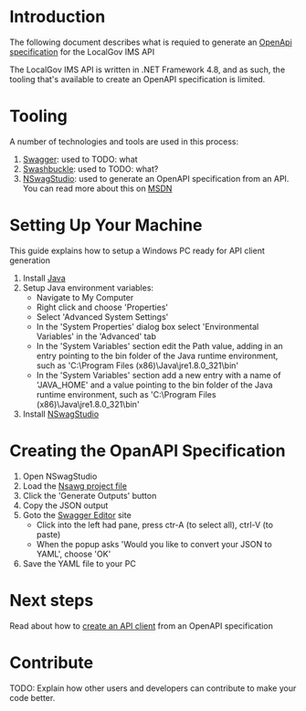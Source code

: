 # Introduction 
The following document describes what is requied to generate an [OpenApi specification](https://swagger.io/specification/) for the LocalGov IMS API

The LocalGov IMS API is written in .NET Framework 4.8, and as such, the tooling that's available to create an OpenAPI specification is limited.

# Tooling
A number of technologies and tools are used in this process:
1. [Swagger](https://swagger.io/): used to TODO: what
2. [Swashbuckle](https://github.com/domaindrivendev/Swashbuckle.WebApi): used to TODO: what?
3. [NSwagStudio](https://github.com/RicoSuter/NSwag/wiki/NSwagStudio): used to generate an OpenAPI specification from an API. You can read more about this on [MSDN](https://docs.microsoft.com/en-us/aspnet/core/tutorials/getting-started-with-nswag?view=aspnetcore-5.0&tabs=visual-studio)

# Setting Up Your Machine
This guide explains how to setup a Windows PC ready for API client generation

1. Install [Java](https://www.java.com/en/)
2. Setup Java environment variables:
    * Navigate to My Computer
    * Right click and choose 'Properties'
    * Select 'Advanced System Settings'
    * In the 'System Properties' dialog box select 'Environmental Variables' in the 'Advanced' tab
    * In the 'System Variables' section edit the Path value, adding in an entry pointing to the bin folder of the Java runtime environment, such as 'C:\Program Files (x86)\Java\jre1.8.0_321\bin'
    * In the 'System Variables' section add a new entry with a name of 'JAVA_HOME' and a value pointing to the bin folder of the Java runtime environment, such as 'C:\Program Files (x86)\Java\jre1.8.0_321\bin'
3. Install [NSwagStudio](https://github.com/RicoSuter/NSwag/wiki/NSwagStudio)

# Creating the OpanAPI Specification

1. Open NSwagStudio
2. Load the [Nsawg project file](src\Api\LocalGovImsApi.nsawg)
3. Click the 'Generate Outputs' button
4. Copy the JSON output
5. Goto the [Swagger Editor](https://editor.swagger.io/) site
	* Click into the left had pane, press ctr-A (to select all), ctrl-V (to paste)
    * When the popup asks 'Would you like to convert your JSON to YAML', choose 'OK' 
6. Save the YAML file to your PC

# Next steps

Read about how to [create an API client](creating-an-api-client-from-an-openapi-specification.md) from an OpenAPI specification

# Contribute
TODO: Explain how other users and developers can contribute to make your code better. 

